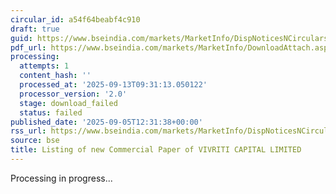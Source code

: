 ```yaml
---
circular_id: a54f64beabf4c910
draft: true
guid: https://www.bseindia.com/markets/MarketInfo/DispNoticesNCirculars.aspx?Noticeid={EFBD76A0-FB90-4644-A8C3-7F559BBEBCAA}&noticeno=20250905-22&dt=09/05/2025&icount=22&totcount=43&flag=0
pdf_url: https://www.bseindia.com/markets/MarketInfo/DownloadAttach.aspx?id=20250905-22&attachedId=
processing:
  attempts: 1
  content_hash: ''
  processed_at: '2025-09-13T09:31:13.050122'
  processor_version: '2.0'
  stage: download_failed
  status: failed
published_date: '2025-09-05T12:31:38+00:00'
rss_url: https://www.bseindia.com/markets/MarketInfo/DispNoticesNCirculars.aspx?Noticeid={EFBD76A0-FB90-4644-A8C3-7F559BBEBCAA}&noticeno=20250905-22&dt=09/05/2025&icount=22&totcount=43&flag=0
source: bse
title: Listing of new Commercial Paper of VIVRITI CAPITAL LIMITED
---
```


Processing in progress...